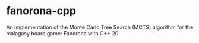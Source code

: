 # fanorona-cpp
An implementation of the Monte Carlo Tree Search (MCTS) algorithm for the malagasy board game: Fanorona with C++ 20
